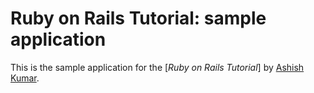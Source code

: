 # Ruby on Rails Tutorial: sample application

This is the sample application for
the [*Ruby on Rails Tutorial*]
by [Ashish Kumar](http://ashishkumar.dx.am/).